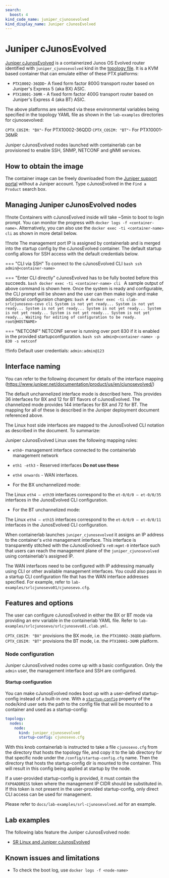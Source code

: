 ```yaml
---
search:
  boost: 4
kind_code_name: juniper_cjunosevolved
kind_display_name: Juniper cJunosEvolved
---
```

# Juniper cJunosEvolved

[Juniper cJunosEvolved](https://www.juniper.net/documentation/product/us/en/cjunosevolved/) is a containerized Junos OS Evolved router identified with `juniper_cjunosevolved` kind in the [topology file](../topo-def-file.md). It is a KVM based container that can emulate either of these PTX platforms:

* `PTX10002-36QDD`- A fixed form factor 800G transport router based on Juniper's Express 5 (aka BX) ASIC.
* `PTX10001-36MR` - A fixed form factor 400G transport router based on Juniper's Express 4 (aka BT) ASIC.

The above platforms are selected via these environmental variables being specified in the topology YAML file as shown in the `lab-examples` directories for cjunosevolved:

 `CPTX_COSIM: "BX"`- For PTX10002-36QDD
 `CPTX_COSIM: "BT"`- For PTX10001-36MR

Juniper cJunosEvolved nodes launched with containerlab can be provisioned to enable SSH, SNMP, NETCONF and gNMI services.

## How to obtain the image

The container image can be freely downloaded from the [Juniper support portal](https://support.juniper.net/support/downloads/?p=cjunos-evolved) without a Juniper account. Type cJunosEvolved in the `Find a Product` search box.

## Managing Juniper cJunosEvolved nodes

!!!note
    Containers with cJunosEvolved inside will take ~5min to boot to login prompt.
    You can monitor the progress with `docker logs -f <container-name>`.
    Alternatively, you can also use the `docker exec -ti <container-name> cli` as shown in more detail below.

!!!note
    The management port IP is assigned by containerlab and is merged into the startup config by the cJunosEvolved container. The default startup config allows for SSH access with the default credentials below.

=== "CLI via SSH"
    To connect to the cJunosEvolved CLI
    ```bash
    ssh admin@<container-name>
    ```

=== "Enter CLI directly"
    cJunosEvolved has to be fully booted before this succeeds.
    ```bash
    docker exec -ti <container-name> cli
    ```
    A sample output of above command is shown here. Once the system is ready and configurable,
    the CLI prompt will be shown and the user can then make login and make additional configuraion changes:
    ```bash
    # docker exec -ti clab-srlcjunosevo-cevo cli
      System is not yet ready...
      System is not yet ready...
      System is not yet ready...
      System is not yet ready...
      System is not yet ready...
      System is not yet ready...
      System is not yet ready...
      Waiting for editing of configuration to be ready.
      root@HOSTNAME>
    ```

=== "NETCONF"
    NETCONF server is running over port 830 if it is enabled in the provided startupconfiguration.
    ```bash
    ssh admin@<container-name> -p 830 -s netconf
    ```

!!!info
    Default user credentials: `admin:admin@123`

## Interface naming

You can refer to the following document for details of the interface mapping (https://www.juniper.net/documentation/product/us/en/cjunosevolved/)

The default unchannelized interface mode is described here. This provides 36 interfaces for BX and 12 for BT flavors of cJunosEvolved. The channelized mode provides 144 interfaces for BX and 72 for BT. The mapping for all of these is described in the Juniper deployment document referenced above.

The Linux host side interfaces are mapped to the JunosEvolved CLI notation as described in the document. To summarize:

Juniper cJunosEvolved Linux uses the following mapping rules:

* `eth0`- management interface connected to the containerlab management network
* `eth1 -eth3` - Reserved interfaces  **Do not use these**
* `eth4 onwards` - WAN interfaces.

* For the BX unchannelized mode:

The Linux `eth4 – eth39` interfaces correspond to the `et-0/0/0 – et-0/0/35` interfaces in the JunosEvolved CLI configuration.

* For the BT unchannelized mode:

The Linux `eth4 – eth15` interfaces correspond to the `et-0/0/0 – et-0/0/11` interfaces in the JunosEvolved CLI configuration.

When containerlab launches `juniper_cjunosevolved` it assigns an IP address to the container's `eth0` management interface.
This interface is transparently stitched with the cJunosEvolved's `re0:mgmt-0` interface such that users can reach the management plane of the `juniper_cjunosevolved` using containerlab's assigned IP.

The WAN interfaces need to be configured with IP addressing manually using CLI or other available management interfaces.
You could also pass in a startup CLI configuration file that has the WAN interface addresses specified. For example,
refer to `lab-examples/srlcjunosevo01/cjunosevo.cfg`.

## Features and options

The user can configure cJunosEvolved in either the BX or BT mode via providing an env variable in the containerlab YAML file.
Refer to `lab-examples/srlcjunosevo/srlcjunosevo01.clab.yml`.

`CPTX_COSIM: "BX"` provisions the BX mode, i.e. the `PTX10002-36QDD` platform.
`CPTX_COSIM: "BT"` provisions the BT mode, i.e. the `PTX10001-36MR` platform.

### Node configuration

Juniper cJunosEvolved nodes come up with a basic configuration. Only the `admin` user, the management interface and SSH are configured.

#### Startup configuration

You can make cJunosEvolved nodes boot up with a user-defined startup-config instead of a built-in one. With a [`startup-config`](../nodes.md#startup-config) property of the node/kind user sets the path to the config file that will be mounted to a container and used as a startup-config:

```yaml
topology:
  nodes:
    node:
      kind: juniper_cjunosevolved
      startup-config: cjunosevo.cfg
```

With this knob containerlab is instructed to take a file `cjunosevo.cfg` from the directory that hosts the topology file, and copy it to the lab directory for that specific node under the `/config/startup-config.cfg` name. Then the directory that hosts the startup-config dir is mounted to the container. This will result in this config being applied at startup by the node.

If a user-provided startup-config is provided, it must contain the `FXP0ADDRESS` token where the management IP CIDR should be substituted in. If this token is not present in the user-provided startup-config, only direct CLI access can be used for management.

Please refer to `docs/lab-examples/srl-cjunosevolved.md` for an example.

## Lab examples

The following labs feature the Juniper cJunosEvolved node:

* [SR Linux and Juniper cJunosEvolved](../../lab-examples/srl-cjunosevolved.md)

## Known issues and limitations

* To check the boot log, use `docker logs -f <node-name>`

